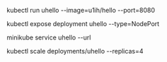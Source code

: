 kubectl run uhello --image=u1ih/hello --port=8080

kubectl expose deployment uhello --type=NodePort

minikube service uhello --url

kubectl scale deployments/uhello --replicas=4
